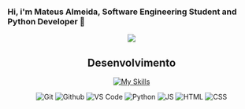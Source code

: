 ### Hi, i'm Mateus Almeida, Software Engineering Student and Python Developer 👋

<div align="center">
    <a href="https://www.linkedin.com/in/mateus-de-almeida-7555641bb/" target="_blank"><img src="https://img.shields.io/badge/-LinkedIn-FD9089?style=for-the-badge&logo=linkedin&logoColor=white" target="_blank"></a>

## Desenvolvimento 

[![My Skills](https://skills.thijs.gg/icons?i=js,html,css,docker,git,py,ts)](https://skills.thijs.gg)



![Git](https://img.shields.io/badge/-Git-black?style=flat-square&logo=Git)
![Github](https://img.shields.io/badge/-Github-black?style=flat-square&logo=Github)
![VS Code](https://img.shields.io/badge/-VS%20Code-black?logoColor=blue&style=flat-square&logo=visual-studio-code)
![Python](https://img.shields.io/badge/-Python-black?style=flat-square&logo=Python)
![JS](https://img.shields.io/badge/-Java%20Script-black?style=flat-square&logo=javascript)
![HTML](https://img.shields.io/badge/-HTML5-black?style=flat-square&logo=html5)
![CSS](https://img.shields.io/badge/-CSS-black?logoColor=blue&style=flat-square&logo=css3)



